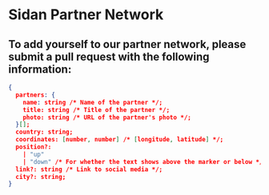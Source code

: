 # Sidan Partner Network

## To add yourself to our partner network, please submit a pull request with the following information:

```json
{
  partners: {
    name: string /* Name of the partner */;
    title: string /* Title of the partner */;
    photo: string /* URL of the partner's photo */;
  }[];
  country: string;
  coordinates: [number, number] /* [longitude, latitude] */;
  position?:
    | "up"
    | "down" /* For whether the text shows above the marker or below */;
  link?: string /* Link to social media */;
  city?: string;
}
```